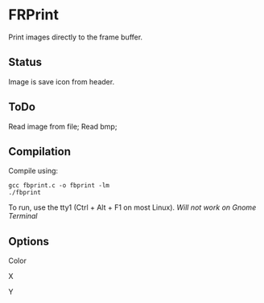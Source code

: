 # FRPrint

Print images directly to the frame buffer.

## Status

Image is save icon from header.

## ToDo

Read image from file;
Read bmp;

## Compilation

Compile using:

```
gcc fbprint.c -o fbprint -lm
./fbprint
```

To run, use the tty1 (Ctrl + Alt + F1 on most Linux).
*Will not work on Gnome Terminal*

## Options

Color

X

Y